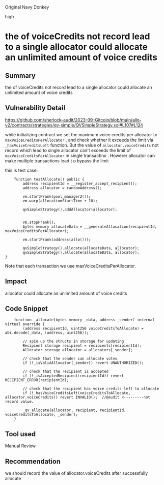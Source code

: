 Original Navy Donkey

high

# the of voiceCredits not record lead to a single allocator could allocate an unlimited amount of voice credits
## Summary
the of voiceCredits not record lead to a single allocator could allocate an unlimited amount of voice credits

## Vulnerability Detail
https://github.com/sherlock-audit/2023-09-Gitcoin/blob/main/allo-v2/contracts/strategies/qv-simple/QVSimpleStrategy.sol#L107#L124

while initializing contract we set the maximum voice credits per allocator to `maxVoiceCreditsPerAllocator` , and  check whether it exceeds the limit via `_hasVoiceCreditsLeft` function. But the value of `allocator.voiceCredits`  not record  which lead to single allocator  can't exceeds  the limit of `maxVoiceCreditsPerAllocator` in single transactino . Howerer allocator can make multiple transactions lead t o bypass the limit 

this is test case:

```solidity
    function testAllocate() public {
        address recipientId = __register_accept_recipient();
        address allocator = randomAddress();

        vm.startPrank(pool_manager2());
        vm.warp(allocationStartTime + 10);

        qvSimpleStrategy().addAllocator(allocator);


        vm.stopPrank();
        bytes memory allocateData = __generateAllocation(recipientId, maxVoiceCreditsPerAllocator);

        vm.startPrank(address(allo()));

        qvSimpleStrategy().allocate(allocateData, allocator);
        qvSimpleStrategy().allocate(allocateData, allocator);
}
```

Note that each transaction we use maxVoiceCreditsPerAllocator.

## Impact
allocator could allocate an unlimited amount of voice credits
## Code Snippet
```solidity
    function _allocate(bytes memory _data, address _sender) internal virtual override {
        (address recipientId, uint256 voiceCreditsToAllocate) = abi.decode(_data, (address, uint256));

        // spin up the structs in storage for updating
        Recipient storage recipient = recipients[recipientId];
        Allocator storage allocator = allocators[_sender];

        // check that the sender can allocate votes
        if (!_isValidAllocator(_sender)) revert UNAUTHORIZED();

        // check that the recipient is accepted
        if (!_isAcceptedRecipient(recipientId)) revert RECIPIENT_ERROR(recipientId);

        // check that the recipient has voice credits left to allocate
        if (!_hasVoiceCreditsLeft(voiceCreditsToAllocate, allocator.voiceCredits)) revert INVALID();  //@audit <---------not record value.

        _qv_allocate(allocator, recipient, recipientId, voiceCreditsToAllocate, _sender);
    }
```

## Tool used

Manual Review

## Recommendation
we should record the value of allocator.voiceCredits after successfully allocate